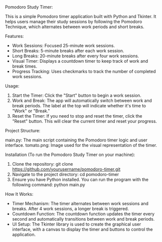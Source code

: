 Pomodoro Study Timer:

This is a simple Pomodoro timer application built with Python and Tkinter. It helps users manage their study sessions by following the Pomodoro Technique, 
which alternates between work periods and short breaks.

Features:

- Work Sessions: Focused 25-minute work sessions.
- Short Breaks: 5-minute breaks after each work session.
- Long Breaks: 20-minute breaks after every four work sessions.
- Visual Timer: Displays a countdown timer to keep track of work and break times.
- Progress Tracking: Uses checkmarks to track the number of completed work sessions.


Usage:

1. Start the Timer: Click the "Start" button to begin a work session.
2. Work and Break: The app will automatically switch between work and break periods. The label at the top will indicate whether it's time to "Work" or "Break."
3. Reset the Timer: If you need to stop and reset the timer, click the "Reset" button. This will clear the current timer and reset your progress.

Project Structure:

main.py: The main script containing the Pomodoro timer logic and user interface.
tomato.png: Image used for the visual representation of the timer.

Installation (To run the Pomodoro Study Timer on your machine):

1. Clone the repository: git clone https://github.com/yourusername/pomodoro-timer.git
2. Navigate to the project directory: cd pomodoro-timer
3. Ensure you have Python installed. You can run the program with the following command: python main.py

How It Works:

- Timer Mechanism: The timer alternates between work sessions and breaks. After 4 work sessions, a longer break is triggered.
- Countdown Function: The countdown function updates the timer every second and automatically transitions between work and break periods.
- UI Setup: The Tkinter library is used to create the graphical user interface, with a canvas to display the timer and buttons to control the application.
